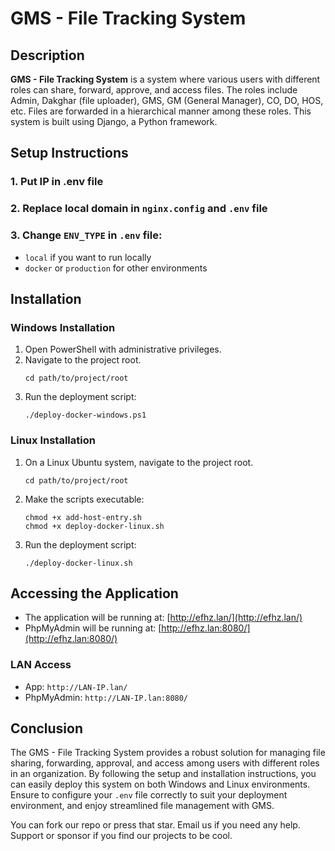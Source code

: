 # GMS - File Tracking System



## Description
**GMS - File Tracking System** is a system where various users with different roles can share, forward, approve, and access files. The roles include Admin, Dakghar (file uploader), GMS, GM (General Manager), CO, DO, HOS, etc. Files are forwarded in a hierarchical manner among these roles. This system is built using Django, a Python framework.

## Setup Instructions

### 1. Put IP in .env file
### 2. Replace local domain in `nginx.config` and `.env` file
### 3. Change `ENV_TYPE` in `.env` file:
   - `local` if you want to run locally
   - `docker` or `production` for other environments

## Installation

### Windows Installation
1. Open PowerShell with administrative privileges.
2. Navigate to the project root.
    ```shell
    cd path/to/project/root
    ```
3. Run the deployment script:
    ```shell
    ./deploy-docker-windows.ps1
    ```

### Linux Installation
1. On a Linux Ubuntu system, navigate to the project root.
    ```shell
    cd path/to/project/root
    ```
2. Make the scripts executable:
    ```shell
    chmod +x add-host-entry.sh
    chmod +x deploy-docker-linux.sh
    ```
3. Run the deployment script:
    ```shell
    ./deploy-docker-linux.sh
    ```

## Accessing the Application

- The application will be running at: [http://efhz.lan/](http://efhz.lan/)
- PhpMyAdmin will be running at: [http://efhz.lan:8080/](http://efhz.lan:8080/)

### LAN Access
- App: `http://LAN-IP.lan/`
- PhpMyAdmin: `http://LAN-IP.lan:8080/`

## Conclusion
The GMS - File Tracking System provides a robust solution for managing file sharing, forwarding, approval, and access among users with different roles in an organization. By following the setup and installation instructions, you can easily deploy this system on both Windows and Linux environments. Ensure to configure your `.env` file correctly to suit your deployment environment, and enjoy streamlined file management with GMS.

You can fork our repo or press that star. Email us if you need any help. Support or sponsor if you find our projects to be cool.

